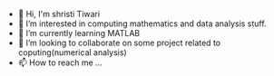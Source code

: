 - 👋 Hi, I'm shristi  Tiwari
- 👀 I’m interested in computing mathematics and data analysis stuff.
- 🌱 I’m currently learning MATLAB 
- 💞️ I’m looking to collaborate on some project related to coputing(numerical analysis)
- 📫 How to reach me ...

<!---
sinbrts/sinbrts is a ✨ special ✨ repository because its `README.md` (this file) appears on your GitHub profile.
You can click the Preview link to take a look at your changes.
--->
